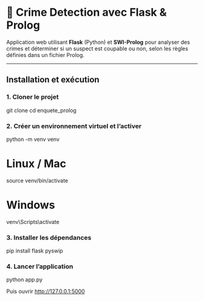 # 🔎 Crime Detection avec Flask & Prolog

Application web utilisant **Flask** (Python) et **SWI-Prolog** pour analyser des crimes et déterminer si un suspect est coupable ou non, selon les règles définies dans un fichier Prolog.

---

## Installation et exécution

### 1. Cloner le projet

git clone
cd enquete_prolog

### 2. Créer un environnement virtuel et l’activer

python -m venv venv

# Linux / Mac

source venv/bin/activate

# Windows

venv\Scripts\activate

### 3. Installer les dépendances

pip install flask pyswip

### 4. Lancer l’application

python app.py

Puis ouvrir http://127.0.0.1:5000
